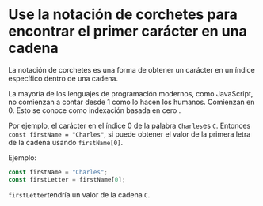 # Use la notación de corchetes para encontrar el primer carácter en una cadena

La notación de corchetes es una forma de obtener un carácter en un índice específico dentro de una cadena.

La mayoría de los lenguajes de programación modernos, como JavaScript, no comienzan a contar desde 1 como lo hacen los humanos. Comienzan en 0. Esto se conoce como indexación basada en cero .

Por ejemplo, el carácter en el índice 0 de la palabra `Charles`es `C`. Entonces `const firstName = "Charles"`, si puede obtener el valor de la primera letra de la cadena usando `firstName[0]`.

Ejemplo:

```js
const firstName = "Charles";
const firstLetter = firstName[0];

```

`firstLetter`tendría un valor de la cadena `C`.